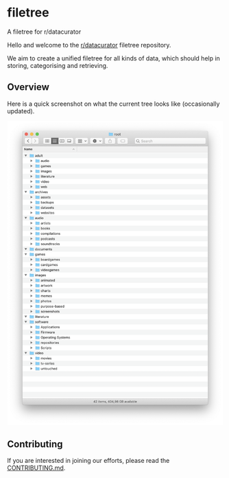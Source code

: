 # filetree

A filetree for r/datacurator

Hello and welcome to the [r/datacurator](https://reddit.com/r/datacurator) filetree repository.

We aim to create a unified filetree for all kinds of data, which should help in storing, categorising and retrieving.


## Overview

Here is a quick screenshot on what the current tree looks like (occasionally updated).

![](overview.png)



## Contributing

If you are interested in joining our efforts, please read the [CONTRIBUTING.md](CONTRIBUTING.md).
